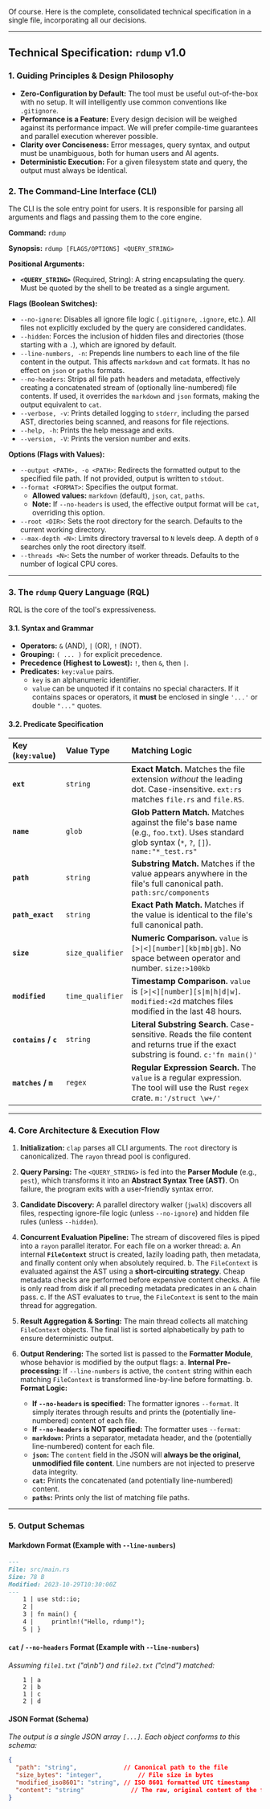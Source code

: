 Of course. Here is the complete, consolidated technical specification in a single file, incorporating all our decisions.

---

## **Technical Specification: `rdump` v1.0**

### **1. Guiding Principles & Design Philosophy**

*   **Zero-Configuration by Default:** The tool must be useful out-of-the-box with no setup. It will intelligently use common conventions like `.gitignore`.
*   **Performance is a Feature:** Every design decision will be weighed against its performance impact. We will prefer compile-time guarantees and parallel execution wherever possible.
*   **Clarity over Conciseness:** Error messages, query syntax, and output must be unambiguous, both for human users and AI agents.
*   **Deterministic Execution:** For a given filesystem state and query, the output must always be identical.

### **2. The Command-Line Interface (CLI)**

The CLI is the sole entry point for users. It is responsible for parsing all arguments and flags and passing them to the core engine.

**Command:** `rdump`

**Synopsis:** `rdump [FLAGS/OPTIONS] <QUERY_STRING>`

**Positional Arguments:**

*   **`<QUERY_STRING>`** (Required, String): A string encapsulating the query. Must be quoted by the shell to be treated as a single argument.

**Flags (Boolean Switches):**

*   `--no-ignore`: Disables all ignore file logic (`.gitignore`, `.ignore`, etc.). All files not explicitly excluded by the query are considered candidates.
*   `--hidden`: Forces the inclusion of hidden files and directories (those starting with a `.`), which are ignored by default.
*   `--line-numbers, -n`: Prepends line numbers to each line of the file content in the output. This affects `markdown` and `cat` formats. It has no effect on `json` or `paths` formats.
*   `--no-headers`: Strips all file path headers and metadata, effectively creating a concatenated stream of (optionally line-numbered) file contents. If used, it overrides the `markdown` and `json` formats, making the output equivalent to `cat`.
*   `--verbose, -v`: Prints detailed logging to `stderr`, including the parsed AST, directories being scanned, and reasons for file rejections.
*   `--help, -h`: Prints the help message and exits.
*   `--version, -V`: Prints the version number and exits.

**Options (Flags with Values):**

*   `--output <PATH>, -o <PATH>`: Redirects the formatted output to the specified file path. If not provided, output is written to `stdout`.
*   `--format <FORMAT>`: Specifies the output format.
    *   **Allowed values:** `markdown` (default), `json`, `cat`, `paths`.
    *   **Note:** If `--no-headers` is used, the effective output format will be `cat`, overriding this option.
*   `--root <DIR>`: Sets the root directory for the search. Defaults to the current working directory.
*   `--max-depth <N>`: Limits directory traversal to `N` levels deep. A depth of `0` searches only the root directory itself.
*   `--threads <N>`: Sets the number of worker threads. Defaults to the number of logical CPU cores.

---

### **3. The `rdump` Query Language (RQL)**

RQL is the core of the tool's expressiveness.

#### **3.1. Syntax and Grammar**

*   **Operators:** `&` (AND), `|` (OR), `!` (NOT).
*   **Grouping:** `( ... )` for explicit precedence.
*   **Precedence (Highest to Lowest):** `!`, then `&`, then `|`.
*   **Predicates:** `key:value` pairs.
    *   `key` is an alphanumeric identifier.
    *   `value` can be unquoted if it contains no special characters. If it contains spaces or operators, it **must** be enclosed in single `'...'` or double `"..."` quotes.

#### **3.2. Predicate Specification**

| Key (`key:value`) | Value Type | Matching Logic |
| :--- | :--- | :--- |
| **`ext`** | `string` | **Exact Match.** Matches the file extension *without* the leading dot. Case-insensitive. `ext:rs` matches `file.rs` and `file.RS`. |
| **`name`** | `glob` | **Glob Pattern Match.** Matches against the file's base name (e.g., `foo.txt`). Uses standard glob syntax (`*`, `?`, `[]`). `name:"*_test.rs"` |
| **`path`** | `string` | **Substring Match.** Matches if the value appears anywhere in the file's full canonical path. `path:src/components` |
| **`path_exact`** | `string` | **Exact Path Match.** Matches if the value is identical to the file's full canonical path. |
| **`size`** | `size_qualifier` | **Numeric Comparison.** `value` is `[>\|<][number][kb\|mb\|gb]`. No space between operator and number. `size:>100kb` |
| **`modified`** | `time_qualifier` | **Timestamp Comparison.** `value` is `[>\|<][number][s\|m\|h\|d\|w]`. `modified:<2d` matches files modified in the last 48 hours. |
| **`contains` / `c`** | `string` | **Literal Substring Search.** Case-sensitive. Reads the file content and returns true if the exact substring is found. `c:'fn main()'` |
| **`matches` / `m`** | `regex` | **Regular Expression Search.** The `value` is a regular expression. The tool will use the Rust `regex` crate. `m:'/struct \w+/'` |

---

### **4. Core Architecture & Execution Flow**

1.  **Initialization:** `clap` parses all CLI arguments. The `root` directory is canonicalized. The `rayon` thread pool is configured.

2.  **Query Parsing:** The `<QUERY_STRING>` is fed into the **Parser Module** (e.g., `pest`), which transforms it into an **Abstract Syntax Tree (AST)**. On failure, the program exits with a user-friendly syntax error.

3.  **Candidate Discovery:** A parallel directory walker (`jwalk`) discovers all files, respecting ignore-file logic (unless `--no-ignore`) and hidden file rules (unless `--hidden`).

4.  **Concurrent Evaluation Pipeline:** The stream of discovered files is piped into a `rayon` parallel iterator. For each file on a worker thread:
    a.  An internal **`FileContext`** struct is created, lazily loading path, then metadata, and finally content only when absolutely required.
    b.  The `FileContext` is evaluated against the AST using a **short-circuiting strategy**. Cheap metadata checks are performed before expensive content checks. A file is only read from disk if all preceding metadata predicates in an `&` chain pass.
    c.  If the AST evaluates to `true`, the `FileContext` is sent to the main thread for aggregation.

5.  **Result Aggregation & Sorting:** The main thread collects all matching `FileContext` objects. The final list is sorted alphabetically by path to ensure deterministic output.

6.  **Output Rendering:** The sorted list is passed to the **Formatter Module**, whose behavior is modified by the output flags:
    a.  **Internal Pre-processing:** If `--line-numbers` is active, the `content` string within each matching `FileContext` is transformed line-by-line before formatting.
    b.  **Format Logic:**
    *   **If `--no-headers` is specified:** The formatter ignores `--format`. It simply iterates through results and prints the (potentially line-numbered) content of each file.
    *   **If `--no-headers` is NOT specified:** The formatter uses `--format`:
    *   **`markdown`:** Prints a separator, metadata header, and the (potentially line-numbered) content for each file.
    *   **`json`:** The `content` field in the JSON will **always be the original, unmodified file content**. Line numbers are not injected to preserve data integrity.
    *   **`cat`:** Prints the concatenated (and potentially line-numbered) content.
    *   **`paths`:** Prints only the list of matching file paths.

---

### **5. Output Schemas**

#### **Markdown Format (Example with `--line-numbers`)**
```markdown
---
File: src/main.rs
Size: 78 B
Modified: 2023-10-29T10:30:00Z
---
    1 | use std::io;
    2 | 
    3 | fn main() {
    4 |     println!("Hello, rdump!");
    5 | }
```

#### **`cat` / `--no-headers` Format (Example with `--line-numbers`)**
*Assuming `file1.txt` ("a\nb") and `file2.txt` ("c\nd") matched:*
```
    1 | a
    2 | b
    1 | c
    2 | d
```

#### **JSON Format (Schema)**
*The output is a single JSON array `[...]`. Each object conforms to this schema:*
```json
{
  "path": "string",             // Canonical path to the file
  "size_bytes": "integer",          // File size in bytes
  "modified_iso8601": "string", // ISO 8601 formatted UTC timestamp
  "content": "string"             // The raw, original content of the file. NO line numbers.
}
```
